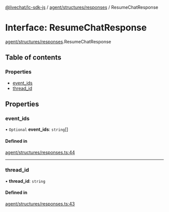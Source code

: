 [@livechat/lc-sdk-js](../README.md) / [agent/structures/responses](../modules/agent_structures_responses.md) / ResumeChatResponse

# Interface: ResumeChatResponse

[agent/structures/responses](../modules/agent_structures_responses.md).ResumeChatResponse

## Table of contents

### Properties

- [event\_ids](agent_structures_responses.ResumeChatResponse.md#event_ids)
- [thread\_id](agent_structures_responses.ResumeChatResponse.md#thread_id)

## Properties

### event\_ids

• `Optional` **event\_ids**: `string`[]

#### Defined in

[agent/structures/responses.ts:44](https://github.com/livechat/lc-sdk-js/blob/1fa827f/src/agent/structures/responses.ts#L44)

___

### thread\_id

• **thread\_id**: `string`

#### Defined in

[agent/structures/responses.ts:43](https://github.com/livechat/lc-sdk-js/blob/1fa827f/src/agent/structures/responses.ts#L43)
